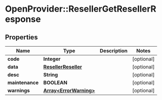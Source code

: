 # OpenProvider::ResellerGetResellerResponse

## Properties
Name | Type | Description | Notes
------------ | ------------- | ------------- | -------------
**code** | **Integer** |  | [optional] 
**data** | [**ResellerReseller**](ResellerReseller.md) |  | [optional] 
**desc** | **String** |  | [optional] 
**maintenance** | **BOOLEAN** |  | [optional] 
**warnings** | [**Array&lt;ErrorWarning&gt;**](ErrorWarning.md) |  | [optional] 

